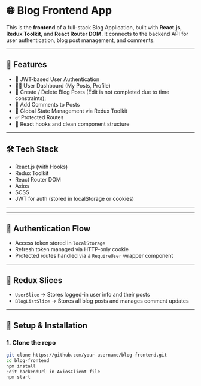 # 🌐 Blog Frontend App

This is the **frontend** of a full-stack Blog Application, built with **React.js**, **Redux Toolkit**, and **React Router DOM**. It connects to the backend API for user authentication, blog post management, and comments.

---

## 🚀 Features

- 🔐 JWT-based User Authentication
- 🧑‍💻 User Dashboard (My Posts, Profile)
- 📝 Create / Delete Blog Posts (Edit is not completed due to time constraints);
- 💬 Add Comments to Posts
- 🔄 Global State Management via Redux Toolkit
- ✅ Protected Routes
- 🍃 React hooks and clean component structure

---

## 🛠️ Tech Stack

- React.js (with Hooks)
- Redux Toolkit
- React Router DOM
- Axios
- SCSS
- JWT for auth (stored in localStorage or cookies)

---


---

## 🔐 Authentication Flow

- Access token stored in `localStorage`
- Refresh token managed via HTTP-only cookie
- Protected routes handled via a `RequireUser` wrapper component

---

## 🔄 Redux Slices

- `UserSlice` → Stores logged-in user info and their posts
- `BlogListSlice` → Stores all blog posts and manages comment updates

---

## 🚧 Setup & Installation

### 1. Clone the repo

```bash
git clone https://github.com/your-username/blog-frontend.git
cd blog-frontend
npm install
Edit backendUrl in AxiosClient file
npm start


